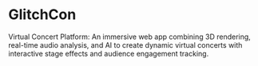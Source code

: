 # GlitchCon
Virtual Concert Platform: An immersive web app combining 3D rendering, real-time audio analysis, and AI to create dynamic virtual concerts with interactive stage effects and audience engagement tracking.
